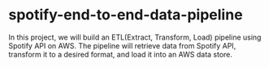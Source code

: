 # spotify-end-to-end-data-pipeline
 In this project, we will build an ETL(Extract, Transform, Load) pipeline using Spotify API on AWS. The pipeline will retrieve data from Spotify API, transform it to a desired format, and load it into an AWS data store.
